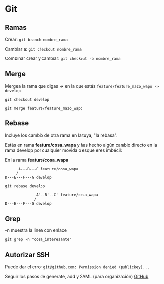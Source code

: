 # Git

## Ramas

Crear:
`git branch nombre_rama`

Cambiar a: 
`git checkout nombre_rama`

Combinar crear y cambiar:
`git checkout -b nombre_rama`

## Merge
Mergea la rama que digas -> en la que estás `feature/feature_mazo_wapo -> develop`

`git checkout develop`

`git merge feature/feature_mazo_wapo`

## Rebase
Incluye los cambio de otra rama en la tuya, "la rebasa".

Estás en rama **feature/cosa_wapa** y has hecho algún cambio directo en la rama develop por cualquier movida o esque eres imbécil:

En la rama **feature/cosa_wapa**


          A---B---C feature/cosa_wapa
         /
    D---E---F---G develop
    
 `git rebase develop`
 
                  A'--B'--C' feature/cosa_wapa
                 /
    D---E---F---G develop
 
  
 
 ## Grep
 
 -n muestra la linea con enlace
 
 `git grep -n "cosa_interesante"`
 
  
 ## Autorizar SSH
 
 Puede dar el error `git@github.com: Permission denied (publickey)...`
 
 Seguir los pasos de generate, add y SAML (para organización) [GitHub](https://docs.github.com/en/github/authenticating-to-github/generating-a-new-ssh-key-and-adding-it-to-the-ssh-agent)

 
